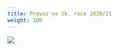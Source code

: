 ```yaml
---
title: Provoz ve šk. roce 2020/21
weight: 100
---
```

![](/images/uploads/2020_2021_provoz_ve_skolnim_roce_cb_vigvam.jpg)